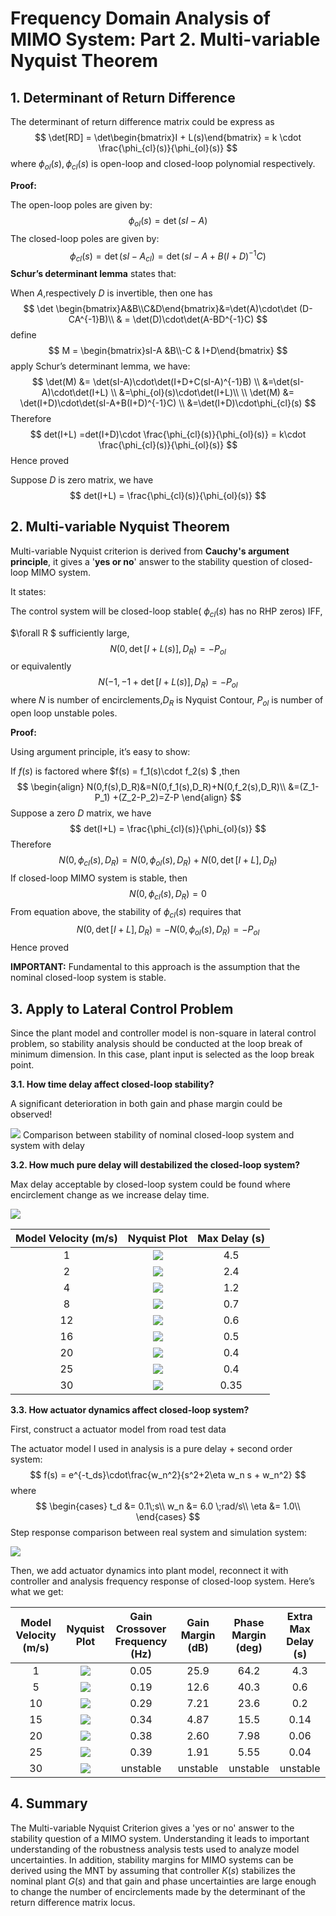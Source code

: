 #  Frequency Domain Analysis of MIMO System: Part 2. Multi-variable Nyquist Theorem

## **1. Determinant of Return Difference**

The determinant of return difference matrix could be express as 
$$
\det[RD] = \det\begin{bmatrix}I + L(s)\end{bmatrix} = k \cdot \frac{\phi_{cl}(s)}{\phi_{ol}(s)}
$$
where $\phi_{ol}(s) ,\phi_{cl}(s)$ is open-loop and closed-loop polynomial respectively.

**Proof:**

The open-loop poles are given by:
$$
\phi_{ol}(s)=\det(sI-A)
$$
The closed-loop poles are given by:
$$
\phi_{cl}(s) = \det(sI-A_{cl})=
\det(sI-A+B(I+D)^{-1}C)
$$
**Schur’s determinant lemma** states that:

When $A$,respectively $D$ is invertible, then one has
$$
 \det \begin{bmatrix}A&B\\C&D\end{bmatrix}&=\det(A)\cdot\det (D-CA^{-1}B)\\
& = \det(D)\cdot\det(A-BD^{-1}C)
$$
define
$$
M = \begin{bmatrix}sI-A &B\\-C & I+D\end{bmatrix}
$$
apply Schur’s determinant lemma, we have:
$$
\det(M) &= \det(sI-A)\cdot\det(I+D+C(sI-A)^{-1}B) \\
&=\det(sI-A)\cdot\det(I+L) \\
&=\phi_{ol}(s)\cdot\det(I+L)\\
\\
\det(M) &= \det(I+D)\cdot\det(sI-A+B(I+D)^{-1}C) \\
&=\det(I+D)\cdot\phi_{cl}(s)
$$
Therefore
$$
det(I+L) =det(I+D)\cdot \frac{\phi_{cl}(s)}{\phi_{ol}(s)} = k\cdot \frac{\phi_{cl}(s)}{\phi_{ol}(s)}
$$
Hence proved

Suppose $D$ is zero matrix, we have 
$$
det(I+L) = \frac{\phi_{cl}(s)}{\phi_{ol}(s)}
$$

## **2. Multi-variable Nyquist Theorem**

Multi-variable Nyquist criterion is derived from **Cauchy's argument principle**, it gives a '**yes or no**' answer to the stability question of closed-loop MIMO system.

It states:

The control system will be closed-loop stable( $\phi_{cl}(s)$ has no RHP zeros) IFF,

$\forall R $ sufficiently large,
$$
N(0,\det[I+L(s)],D_R) = -P_{ol}
$$
or equivalently
$$
N(-1,-1+\det[I+L(s)],D_R) = -P_{ol}
$$
where $N$ is number of encirclements,$D_R$ is Nyquist Contour, $P_{ol}$ is number of open loop unstable poles.

**Proof:**

Using argument principle, it’s easy to show:

If $f(s)$ is factored where $f(s) = f_1(s)\cdot f_2(s) $ ,then
$$
\begin{align}
N(0,f(s),D_R)&=N(0,f_1(s),D_R)+N(0,f_2(s),D_R)\\
&=(Z_1-P_1) +(Z_2-P_2)=Z-P
\end{align}
$$
Suppose a zero $D$ matrix, we have 
$$
det(I+L) = \frac{\phi_{cl}(s)}{\phi_{ol}(s)}
$$
Therefore
$$
N(0,\phi_{cl}(s),D_R)=N(0,\phi_{ol}(s),D_R)+N(0,\det[I+L],D_R)
$$
If closed-loop MIMO system is stable, then
$$
N(0,\phi_{cl}(s),D_R)=0
$$
From equation above, the stability of $\phi_{cl}(s)$ requires that
$$
N(0,\det[I+L],D_R)=-N(0,\phi_{ol}(s),D_R)=-P_{ol}
$$
Hence proved

**IMPORTANT:** Fundamental to this approach is the assumption that the nominal closed-loop system is stable.

## **3. Apply to Lateral Control Problem**

Since the plant model and controller model is non-square in lateral control problem, so stability analysis should be conducted at the loop break of minimum dimension. In this case, plant input is selected as the loop break point.

**3.1. How time delay affect closed-loop stability?**

A significant deterioration in both gain and phase margin could be observed!

![](/assets/2024-01-10-Frequency-Domain-Analysis-of-MIMO-System-Part-2-MultivariableNyquistTheorem.assets/nyquist_1.jpeg)    						Comparison between stability of nominal closed-loop system and system with delay

**3.2. How much pure delay will destabilized the closed-loop system?**

Max delay acceptable by closed-loop system could be found where encirclement change as we increase delay time.

![](/assets/2024-01-10-Frequency-Domain-Analysis-of-MIMO-System-Part-2-MultivariableNyquistTheorem.assets/nyquist_2.jpeg)

| **Model Velocity (m/s)** |                     **Nyquist** **Plot**                     | **Max Delay (s)** |
| :----------------------: | :----------------------------------------------------------: | :---------------: |
|            1             | ![](/assets/2024-01-10-Frequency-Domain-Analysis-of-MIMO-System-Part-2-MultivariableNyquistTheorem.assets/nyquist_v1.jpeg) |        4.5        |
|            2             | ![](/assets/2024-01-10-Frequency-Domain-Analysis-of-MIMO-System-Part-2-MultivariableNyquistTheorem.assets/nyquist_v2.jpeg) |        2.4        |
|            4             | ![](/assets/2024-01-10-Frequency-Domain-Analysis-of-MIMO-System-Part-2-MultivariableNyquistTheorem.assets/nyquist_v4.jpeg) |        1.2        |
|            8             | ![](/assets/2024-01-10-Frequency-Domain-Analysis-of-MIMO-System-Part-2-MultivariableNyquistTheorem.assets/nyquist_v8.jpeg) |        0.7        |
|            12            | ![](/assets/2024-01-10-Frequency-Domain-Analysis-of-MIMO-System-Part-2-MultivariableNyquistTheorem.assets/nyquist_v12.jpeg) |        0.6        |
|            16            | ![](/assets/2024-01-10-Frequency-Domain-Analysis-of-MIMO-System-Part-2-MultivariableNyquistTheorem.assets/nyquist_v16.jpeg) |        0.5        |
|            20            | ![](/assets/2024-01-10-Frequency-Domain-Analysis-of-MIMO-System-Part-2-MultivariableNyquistTheorem.assets/nyquist_v20.jpeg) |        0.4        |
|            25            | ![](/assets/2024-01-10-Frequency-Domain-Analysis-of-MIMO-System-Part-2-MultivariableNyquistTheorem.assets/nyquist_v25.jpeg) |        0.4        |
|            30            | ![](/assets/2024-01-10-Frequency-Domain-Analysis-of-MIMO-System-Part-2-MultivariableNyquistTheorem.assets/nyquist_v30.jpeg) |       0.35        |

**3.3. How actuator dynamics affect closed-loop system?**

First, construct a actuator model from road test data

The actuator model I used in analysis is a pure delay + second order system:
$$
f(s) = e^{-t_ds}\cdot\frac{w_n^2}{s^2+2\eta w_n s + w_n^2}
$$
where
$$
\begin{cases}
t_d &= 0.1\;s\\
w_n &= 6.0 \;rad/s\\
\eta &= 1.0\\
\end{cases}
$$
Step response comparison between real system and simulation system:

![](/assets/2024-01-10-Frequency-Domain-Analysis-of-MIMO-System-Part-2-MultivariableNyquistTheorem.assets/act_model.jpeg)

Then, we add actuator dynamics into plant model, reconnect it with controller and analysis frequency response of closed-loop system. Here’s what we get:  

| **Model** **Velocity (m/s)** |                     **Nyquist** **Plot**                     | **Gain Crossover Frequency** **(Hz)** | **Gain Margin (dB)** | **Phase Margin (deg)** | **Extra Max Delay (s)** |
| :--------------------------: | :----------------------------------------------------------: | :-----------------------------------: | :------------------: | :--------------------: | :---------------------: |
|              1               | ![](/assets/2024-01-10-Frequency-Domain-Analysis-of-MIMO-System-Part-2-MultivariableNyquistTheorem.assets/nyquist_act1.jpeg) |                 0.05                  |         25.9         |          64.2          |           4.3           |
|              5               | ![](/assets/2024-01-10-Frequency-Domain-Analysis-of-MIMO-System-Part-2-MultivariableNyquistTheorem.assets/nyquist_act5.jpeg) |                 0.19                  |         12.6         |          40.3          |           0.6           |
|              10              | ![](/assets/2024-01-10-Frequency-Domain-Analysis-of-MIMO-System-Part-2-MultivariableNyquistTheorem.assets/nyquist_act10.jpeg) |                 0.29                  |         7.21         |          23.6          |           0.2           |
|              15              | ![](/assets/2024-01-10-Frequency-Domain-Analysis-of-MIMO-System-Part-2-MultivariableNyquistTheorem.assets/nyquist_act15.jpeg) |                 0.34                  |         4.87         |          15.5          |          0.14           |
|              20              | ![](/assets/2024-01-10-Frequency-Domain-Analysis-of-MIMO-System-Part-2-MultivariableNyquistTheorem.assets/nyquist_act20.jpeg) |                 0.38                  |         2.60         |          7.98          |          0.06           |
|              25              | ![](/assets/2024-01-10-Frequency-Domain-Analysis-of-MIMO-System-Part-2-MultivariableNyquistTheorem.assets/nyquist_act25.jpeg) |                 0.39                  |         1.91         |          5.55          |          0.04           |
|              30              | ![](/assets/2024-01-10-Frequency-Domain-Analysis-of-MIMO-System-Part-2-MultivariableNyquistTheorem.assets/nyquist_act30.jpeg) |               unstable                |       unstable       |        unstable        |        unstable         |

## **4. Summary**

The Multi-variable Nyquist Criterion gives a 'yes or no' answer to the stability question of a MIMO system. Understanding it leads to important understanding of the robustness analysis tests used to analyze model uncertainties. In addition, stability margins for MIMO systems can be derived using the MNT by assuming that controller $K(s)$ stabilizes the nominal plant $G(s)$ and that gain and phase uncertainties are large enough to change the number of encirclements made by the determinant of the return difference matrix locus.